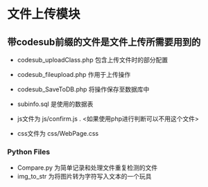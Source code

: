 # 文件上传模块

## 带codesub前缀的文件是文件上传所需要用到的

* codesub_uploadClass.php 包含上传文件时的部分配置
* codesub_fileupload.php 作用于上传操作
* codesub_SaveToDB.php 将操作保存至数据库中
* subinfo.sql 是使用的数据表

* js文件为 js/confirm.js . <如果使用php进行判断可以不用这个文件>
* css文件为 css/WebPage.css

### Python Files
* Compare.py 为简单记录和处理文件重复检测的文件
* img_to_str 为将图片转为字符写入文本的一个玩具
